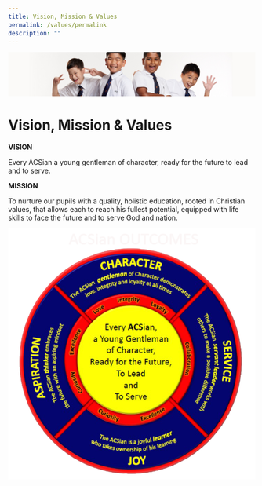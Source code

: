 ```yaml
---
title: Vision, Mission & Values
permalink: /values/permalink
description: ""
---
```

![](/images/Sub-banner2.jpg)

Vision, Mission & Values
========================

**VISION**

Every ACSian a young gentleman of character, ready for the future to lead and to serve.

**MISSION**

To nurture our pupils with a quality, holistic education, rooted in Christian values, that allows each to reach his fullest potential, equipped with life skills to face the future and to serve God and nation.

![](/images/ACSIAN%20OUTCOMES%20PNG%203.png)